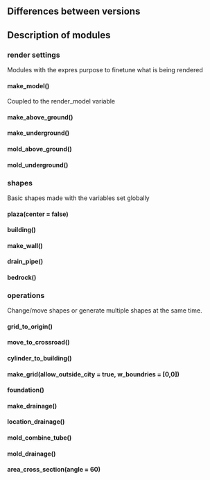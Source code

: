 
## Differences between versions

## Description of modules

### render settings
Modules with the expres purpose to finetune what is being rendered
#### make\_model() 
Coupled to the render\_model variable
#### make\_above\_ground() 
#### make\_underground() 
#### mold\_above\_ground() 
#### mold\_underground() 

### shapes
Basic shapes made with the variables set globally
#### plaza(center = false) 
#### building() 
#### make\_wall() 
#### drain\_pipe() 
#### bedrock() 

### operations
Change/move shapes or generate multiple shapes at the same time.
#### grid\_to\_origin() 
#### move\_to\_crossroad() 
#### cylinder\_to\_building() 
#### make\_grid(allow\_outside\_city = true, w\_boundries = [0,0]) 
#### foundation() 
#### make\_drainage() 
#### location\_drainage() 
#### mold\_combine\_tube() 
#### mold\_drainage() 
#### area\_cross\_section(angle = 60) 
